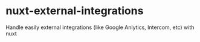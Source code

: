 # nuxt-external-integrations
Handle easily external integrations (like Google Anlytics, Intercom, etc) with nuxt
